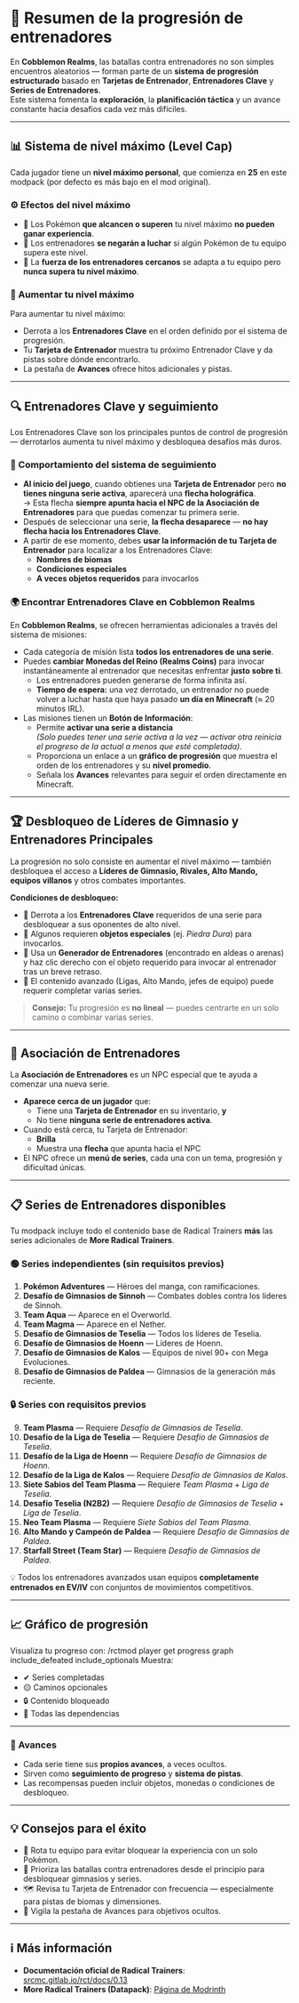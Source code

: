 # 🧗 Resumen de la progresión de entrenadores

En **Cobblemon Realms**, las batallas contra entrenadores no son simples encuentros aleatorios — forman parte de un **sistema de progresión estructurado** basado en **Tarjetas de Entrenador**, **Entrenadores Clave** y **Series de Entrenadores**.  
Este sistema fomenta la **exploración**, la **planificación táctica** y un avance constante hacia desafíos cada vez más difíciles.

---

## 📊 Sistema de nivel máximo (Level Cap)

Cada jugador tiene un **nivel máximo personal**, que comienza en **25** en este modpack (por defecto es más bajo en el mod original).

### ⚙️ Efectos del nivel máximo
- 🛑 Los Pokémon **que alcancen o superen** tu nivel máximo **no pueden ganar experiencia**.
- 🚫 Los entrenadores **se negarán a luchar** si algún Pokémon de tu equipo supera este nivel.
- 🎯 La **fuerza de los entrenadores cercanos** se adapta a tu equipo pero **nunca supera tu nivel máximo**.

### 🧭 Aumentar tu nivel máximo
Para aumentar tu nivel máximo:
- Derrota a los **Entrenadores Clave** en el orden definido por el sistema de progresión.
- Tu **Tarjeta de Entrenador** muestra tu próximo Entrenador Clave y da pistas sobre dónde encontrarlo.
- La pestaña de **Avances** ofrece hitos adicionales y pistas.

---

## 🔍 Entrenadores Clave y seguimiento

Los Entrenadores Clave son los principales puntos de control de progresión — derrotarlos aumenta tu nivel máximo y desbloquea desafíos más duros.

### 🧭 Comportamiento del sistema de seguimiento
- **Al inicio del juego**, cuando obtienes una **Tarjeta de Entrenador** pero **no tienes ninguna serie activa**, aparecerá una **flecha holográfica**.  
  → Esta flecha **siempre apunta hacia el NPC de la Asociación de Entrenadores** para que puedas comenzar tu primera serie.
- Después de seleccionar una serie, **la flecha desaparece** — **no hay flecha hacia los Entrenadores Clave**.
- A partir de ese momento, debes **usar la información de tu Tarjeta de Entrenador** para localizar a los Entrenadores Clave:
  - **Nombres de biomas**
  - **Condiciones especiales**
  - **A veces objetos requeridos** para invocarlos

### 🌍 Encontrar Entrenadores Clave en Cobblemon Realms
En **Cobblemon Realms**, se ofrecen herramientas adicionales a través del sistema de misiones:
- Cada categoría de misión lista **todos los entrenadores de una serie**.
- Puedes **cambiar Monedas del Reino (Realms Coins)** para invocar instantáneamente al entrenador que necesitas enfrentar **justo sobre ti**.
  - Los entrenadores pueden generarse de forma infinita así.
  - **Tiempo de espera:** una vez derrotado, un entrenador no puede volver a luchar hasta que haya pasado **un día en Minecraft** (≈ 20 minutos IRL).
- Las misiones tienen un **Botón de Información**:
  - Permite **activar una serie a distancia**  
    *(Solo puedes tener una serie activa a la vez — activar otra reinicia el progreso de la actual a menos que esté completada).*
  - Proporciona un enlace a un **gráfico de progresión** que muestra el orden de los entrenadores y su **nivel promedio**.
  - Señala los **Avances** relevantes para seguir el orden directamente en Minecraft.

---

## 🏆 Desbloqueo de Líderes de Gimnasio y Entrenadores Principales

La progresión no solo consiste en aumentar el nivel máximo — también desbloquea el acceso a **Líderes de Gimnasio, Rivales, Alto Mando, equipos villanos** y otros combates importantes.

**Condiciones de desbloqueo:**
- 🥇 Derrota a los **Entrenadores Clave** requeridos de una serie para desbloquear a sus oponentes de alto nivel.
- 💠 Algunos requieren **objetos especiales** (ej. *Piedra Dura*) para invocarlos.
- 🧱 Usa un **Generador de Entrenadores** (encontrado en aldeas o arenas) y haz clic derecho con el objeto requerido para invocar al entrenador tras un breve retraso.
- 🧩 El contenido avanzado (Ligas, Alto Mando, jefes de equipo) puede requerir completar varias series.

> **Consejo:** Tu progresión es **no lineal** — puedes centrarte en un solo camino o combinar varias series.

---

## 🤝 Asociación de Entrenadores

La **Asociación de Entrenadores** es un NPC especial que te ayuda a comenzar una nueva serie.

- **Aparece cerca de un jugador** que:
  - Tiene una **Tarjeta de Entrenador** en su inventario, **y**
  - No tiene **ninguna serie de entrenadores activa**.
- Cuando está cerca, tu Tarjeta de Entrenador:
  - **Brilla**
  - Muestra una **flecha** que apunta hacia el NPC
- El NPC ofrece un **menú de series**, cada una con un tema, progresión y dificultad únicas.

---

## 📋 Series de Entrenadores disponibles

Tu modpack incluye todo el contenido base de Radical Trainers **más** las series adicionales de **More Radical Trainers**.

### 🟢 Series independientes (sin requisitos previos)
1. **Pokémon Adventures** — Héroes del manga, con ramificaciones.
2. **Desafío de Gimnasios de Sinnoh** — Combates dobles contra los líderes de Sinnoh.
3. **Team Aqua** — Aparece en el Overworld.
4. **Team Magma** — Aparece en el Nether.
5. **Desafío de Gimnasios de Teselia** — Todos los líderes de Teselia.
6. **Desafío de Gimnasios de Hoenn** — Líderes de Hoenn.
7. **Desafío de Gimnasios de Kalos** — Equipos de nivel 90+ con Mega Evoluciones.
8. **Desafío de Gimnasios de Paldea** — Gimnasios de la generación más reciente.

### 🔒 Series con requisitos previos
9. **Team Plasma** — Requiere *Desafío de Gimnasios de Teselia*.
10. **Desafío de la Liga de Teselia** — Requiere *Desafío de Gimnasios de Teselia*.
11. **Desafío de la Liga de Hoenn** — Requiere *Desafío de Gimnasios de Hoenn*.
12. **Desafío de la Liga de Kalos** — Requiere *Desafío de Gimnasios de Kalos*.
13. **Siete Sabios del Team Plasma** — Requiere *Team Plasma* + *Liga de Teselia*.
14. **Desafío Teselia (N2B2)** — Requiere *Desafío de Gimnasios de Teselia* + *Liga de Teselia*.
15. **Neo Team Plasma** — Requiere *Siete Sabios del Team Plasma*.
16. **Alto Mando y Campeón de Paldea** — Requiere *Desafío de Gimnasios de Paldea*.
17. **Starfall Street (Team Star)** — Requiere *Desafío de Gimnasios de Paldea*.

💡 Todos los entrenadores avanzados usan equipos **completamente entrenados en EV/IV** con conjuntos de movimientos competitivos.

---

## 📈 Gráfico de progresión

Visualiza tu progreso con:
/rctmod player get progress <pseudo> graph include_defeated include_optionals
Muestra:
- ✔ Series completadas
- 🟡 Caminos opcionales
- 🔒 Contenido bloqueado
- 🔁 Todas las dependencias

---

### 🎯 Avances

- Cada serie tiene sus **propios avances**, a veces ocultos.
- Sirven como **seguimiento de progreso** y **sistema de pistas**.
- Las recompensas pueden incluir objetos, monedas o condiciones de desbloqueo.

---

## 💡 Consejos para el éxito
- 🧠 Rota tu equipo para evitar bloquear la experiencia con un solo Pokémon.
- 🎯 Prioriza las batallas contra entrenadores desde el principio para desbloquear gimnasios y series.
- 🗺 Revisa tu Tarjeta de Entrenador con frecuencia — especialmente para pistas de biomas y dimensiones.
- 📖 Vigila la pestaña de Avances para objetivos ocultos.

---

## ℹ️ Más información
- **Documentación oficial de Radical Trainers**: [srcmc.gitlab.io/rct/docs/0.13](https://srcmc.gitlab.io/rct/docs/0.13/)  
- **More Radical Trainers (Datapack)**: [Página de Modrinth](https://modrinth.com/datapack/more-radical-trainers)
